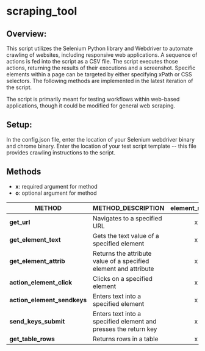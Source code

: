 # scraping_tool

## Overview:

This script utilizes the Selenium Python library and Webdriver to automate crawling of websites, including responsive web applications. A sequence of actions is fed into the script as a CSV file. The script executes those actions, returning the results of their executions and a screenshot. Specific elements within a page can be targeted by either specifying xPath or CSS selectors.
The following methods are implemented in the latest iteration of the script.

The script is primarily meant for testing workflows within web-based applications, though it could be modified for general web scraping. 

## Setup:

In the config.json file, enter the location of your Selenium webdriver binary and chrome binary. Enter the location of your test script template -- this file provides crawling instructions to the script.

## Methods

- **x**: required argument for method
- **o**: optional argument for method


|**METHOD**	   |METHOD_DESCRIPTION|element_selector|selector_type|attrib|wait|retry_count|sendkeys_text	|open_url|action_description|
|---|---|:---:|:---:|:---:|:---:|:---:|:---:|:---:|:---:|
|**get_url**	                 | Navigates to a specified URL|x|x||x|x||x|o|
|**get_element_text**	       | Gets the text value of a specified element|x|x||x|x|||o|
|**get_element_attrib**	     | Returns the attribute value of a specified element and attribute|x|x|x|x|x|||o|
|**action_element_click**	   | Clicks on a specified element|x|x||x|x|||o|
|**action_element_sendkeys**	 | Enters text into a specified element|x|x||x|x|x||o|
|**send_keys_submit**	      |  Enters text into a specified element and presses the return key|x|x||x|x|x||o|
|**get_table_rows**	      |  Returns rows in a table|x|x||x|x|||o|
